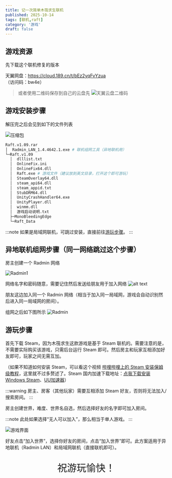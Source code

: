 ```yaml
---
title: 记一次简单木筏求生联机
published: 2025-10-14
tags: [联机,raft]
category: '游戏'
draft: false
---
```


## 游戏资源

先下载这个联机修复的版本

天翼网盘：https://cloud.189.cn/t/bEz2yqFvYzua   
（访问码：bw4e）

> 或者使用二维码保存到自己的云盘先
> ![天翼云盘二维码](/assets/images/raft-link/163cloud.qrCode.jfif)

## 游戏安装步骤

解压完之后会见到如下的文件列表

![压缩包](/assets/images/raft-link/rar.png)

```bash
Raft.v1.09.rar
│  Radmin_LAN_1.4.4642.1.exe # 联机组网工具（异地联机用）
└─Raft.v1.09
  │  dlllist.txt
  │  OnlineFix.ini
  │  OnlineFix64.dll
  │  Raft.exe # 游戏文件（建议放到英文目录，打开这个即可游玩）
  │  SteamOverlay64.dll
  │  steam_api64.dll
  │  steam_appid.txt
  │  StubDRM64.dll
  │  UnityCrashHandler64.exe
  │  UnityPlayer.dll
  │  winmm.dll
  │  游戏启动说明.txt
  ├─MonoBleedingEdge
  └─Raft_Data
```

:::note
如果是局域网联机，可跳过安装，直接前往[游玩步骤](#%E6%B8%B8%E7%8E%A9%E6%AD%A5%E9%AA%A4)。
:::

## 异地联机组网步骤（同一网络跳过这个步骤）

房主创建一个 Radmin 网络

![Radmin1](/assets/images/raft-link/radmin1.png)

网络名字和密码随意，需要记住然后发送给朋友用于加入网络
![alt text](/assets/images/raft-link/radmin2.png)

朋友这边加入同一个 Radmin 网络（相当于加入同一局域网，游戏会自动识别然后进入同一局域网的房间）。

组网之后如下图所示
![Radmin](/assets/images/raft-link/radmin.png)

## 游玩步骤

首先下载 Steam，因为木筏求生这款游戏是基于 Steam 联机的。需要注意的是，不需要实际购买该游戏，只需后台运行 Steam 即可。然后房主和玩家互相添加好友即可，玩家之间无需互加。

（如果不知道如何安装 Steam，可以看这个视频 [哔哩哔哩上的 Steam 安装保姆级教程](https://www.bilibili.com/video/BV1D6N7eTE9k)，这里就不过多赘述了。Steam 国内加速下载地址：[点我下载安装 Windows Steam](https://xzz.pmnet.work/d/%E8%BD%AF%E4%BB%B6%20Software/%E7%94%B5%E8%84%91%20PC/Steam/SteamSetup.exe)、[UU加速器](https://uu.163.com/)）

:::warning
房主、房客（其他玩家）需要互相添加 Steam 好友，否则将无法加入/搜索房间。
:::

房主创建世界，难度、世界名自选，然后选择好友的名字即可加入房间。

:::note
此处如果选择“无人可以加入”，那么相当于单人游戏。
:::

![游戏界面](/assets/images/raft-link/game.png)

好友点击“加入世界”，选择你好友的房间，点击“加入世界”即可。此方案适用于异地联机（Radmin LAN）和局域网联机（直接联机即可）。

<p style="font-size:30px;text-align: center;">祝游玩愉快！</p>